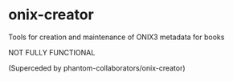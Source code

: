 # onix-creator
Tools for creation and maintenance of ONIX3 metadata for books

NOT FULLY FUNCTIONAL

(Superceded by phantom-collaborators/onix-creator)
